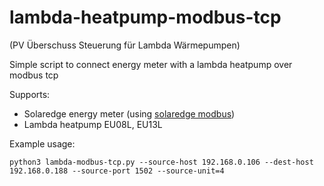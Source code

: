 # lambda-heatpump-modbus-tcp
(PV Überschuss Steuerung für Lambda Wärmepumpen)

Simple script to connect energy meter with a lambda heatpump over modbus tcp

Supports:

- Solaredge energy meter (using [solaredge modbus](https://pypi.org/project/solaredge-modbus/))
- Lambda heatpump EU08L, EU13L

Example usage:

```
python3 lambda-modbus-tcp.py --source-host 192.168.0.106 --dest-host 192.168.0.188 --source-port 1502 --source-unit=4
```
